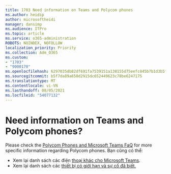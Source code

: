 ```yaml
---
title: 1703 Need information on Teams and Polycom phones
ms.author: heidip
author: microsoftheidi
manager: dansimp
ms.audience: ITPro
ms.topic: article
ms.service: o365-administration
ROBOTS: NOINDEX, NOFOLLOW
localization_priority: Priority
ms.collection: Adm_O365
ms.custom:
- "1703"
- "9000170"
ms.openlocfilehash: 6297035db82df691fa7539151a138155d75eefc845b7b1d3b5f92d7fabc5e953
ms.sourcegitcommit: b5f7da89a650d2915dc652449623c78be6247175
ms.translationtype: MT
ms.contentlocale: vi-VN
ms.lasthandoff: 08/05/2021
ms.locfileid: "54077132"
---
```

# <a name="need-information-on-teams-and-polycom-phones"></a>Need information on Teams and Polycom phones?

Please check the [Polycom Phones and Microsoft Teams FaQ](https://www.polycom.com/content/dam/polycom/common/documents/faqs/polycom-phones-and-microsoft-teams-faq-enus.pdf) for more specific information regarding Polycom phones. Bạn cũng có thể: 

- Xem lại danh sách các điện [thoại khác cho Microsoft Teams](https://docs.microsoft.com/microsoftteams/phones-for-teams). 
- Xem lại danh sách các [thiết bị có giới hạn và sự cố đã biết.](https://support.office.com/article/control-calls-using-a-headset-in-teams-65d6e104-444d-4013-b8c2-f11317dd69a8) 
